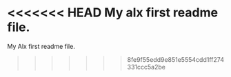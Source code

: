 <<<<<<< HEAD
My alx first readme file.
=======
My Alx first readme file.
>>>>>>> 8fe9f55edd9e851e5554cdd1ff274331ccc5a2be
